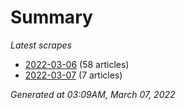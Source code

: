 # Summary
*Latest scrapes*
* [2022-03-06](https://github.com/nuuuwan/news_lk/blob/data/news_lk.2022-03-06.json) (58 articles)
* [2022-03-07](https://github.com/nuuuwan/news_lk/blob/data/news_lk.2022-03-07.json) (7 articles)

*Generated at 03:09AM, March 07, 2022*
